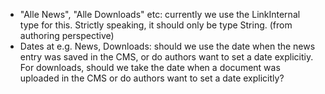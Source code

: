 - "Alle News", "Alle Downloads" etc: currently we use the LinkInternal type for this. Strictly speaking, it should only be type String. (from authoring perspective)
- Dates at e.g. News, Downloads: should we use the date when the news entry was saved in the CMS, or do authors want to set a date explicitiy. For downloads, should we take the date when a document was uploaded in the CMS or do authors want to set a date explicitly?
